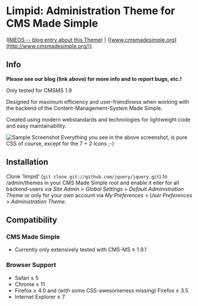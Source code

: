 # Limpid: Administration Theme for CMS Made Simple
([IMEOS -- blog entry about this Theme](http://www.imeos.com/blog/limpid-admin-theme-for-cms-made-simple/)) | ([www.cmsmadesimple.org](http://www.cmsmadesimple.org/))


## Info

**Please see our blog (link above) for more info and to report bugs, etc.!**

Only tested for CMSMS 1.9

Designed for maximum efficiency and user-friendliness when working with the backend of the Content-Management-System Made Simple.

Created using modern webstandards and technologies for lightweight code and easy maintainability.

![Sample Screenshot](http://stuff.imeos.org/persistent/limpid.png)
Everything you see in the above screenshot, is pure CSS of course, except for the 7 + 2 Icons ;-)

## Installation

Clone 'limpid' (`git clone git://github.com/jquery/jquery.git`) to /admin/themes in your CMS Made Simple root and enable it eiter for all backend-users via *Site Admin* > *Global Settings* > *Default Administration Theme* or only for your own account via *My Preferences* > *User Preferences* > *Administration Theme*.

## Compatibility

### CMS Made Simple

- Currently only extensively tested with CMS-MS ≥ 1.9.1

### Browser Support

- Safari ≥ 5
- Chrome ≥ 11
- Firefox ≥ 4.0 and (with some CSS-awesomeness missing) Firefox ≥ 3.5
- Internet Explorer ≥ 7

